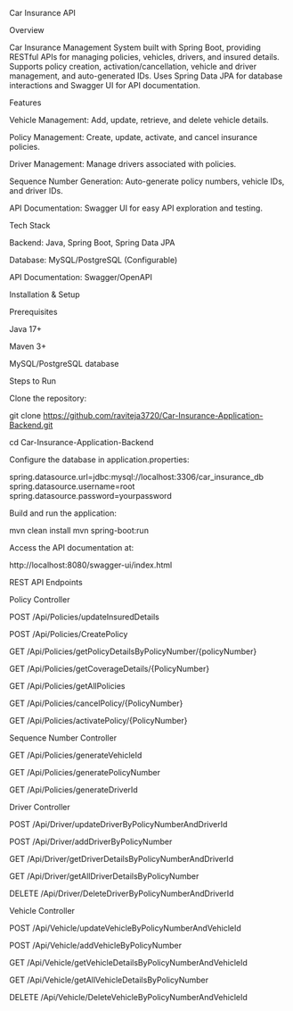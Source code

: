 Car Insurance API

Overview

Car Insurance Management System built with Spring Boot, providing RESTful APIs for managing policies, vehicles, drivers, and insured details. Supports policy creation, activation/cancellation, vehicle and driver management, and auto-generated IDs. Uses Spring Data JPA for database interactions and Swagger UI for API documentation.

Features

Vehicle Management: Add, update, retrieve, and delete vehicle details.

Policy Management: Create, update, activate, and cancel insurance policies.

Driver Management: Manage drivers associated with policies.

Sequence Number Generation: Auto-generate policy numbers, vehicle IDs, and driver IDs.

API Documentation: Swagger UI for easy API exploration and testing.

Tech Stack

Backend: Java, Spring Boot, Spring Data JPA

Database: MySQL/PostgreSQL (Configurable)

API Documentation: Swagger/OpenAPI

Installation & Setup

Prerequisites

Java 17+

Maven 3+

MySQL/PostgreSQL database

Steps to Run

Clone the repository:

git clone https://github.com/raviteja3720/Car-Insurance-Application-Backend.git

cd Car-Insurance-Application-Backend

Configure the database in application.properties:

spring.datasource.url=jdbc:mysql://localhost:3306/car_insurance_db
spring.datasource.username=root
spring.datasource.password=yourpassword

Build and run the application:

mvn clean install
mvn spring-boot:run

Access the API documentation at:

http://localhost:8080/swagger-ui/index.html



REST API Endpoints

Policy Controller

  POST /Api/Policies/updateInsuredDetails
  
  POST /Api/Policies/CreatePolicy
  
  GET /Api/Policies/getPolicyDetailsByPolicyNumber/{policyNumber}
  
  GET /Api/Policies/getCoverageDetails/{PolicyNumber}
  
  GET /Api/Policies/getAllPolicies
  
  GET /Api/Policies/cancelPolicy/{PolicyNumber}
  
  GET /Api/Policies/activatePolicy/{PolicyNumber}
  


Sequence Number Controller

  GET /Api/Policies/generateVehicleId
  
  GET /Api/Policies/generatePolicyNumber
  
  GET /Api/Policies/generateDriverId



Driver Controller

  POST /Api/Driver/updateDriverByPolicyNumberAndDriverId
  
  POST /Api/Driver/addDriverByPolicyNumber
  
  GET /Api/Driver/getDriverDetailsByPolicyNumberAndDriverId
  
  GET /Api/Driver/getAllDriverDetailsByPolicyNumber
  
  DELETE /Api/Driver/DeleteDriverByPolicyNumberAndDriverId
  


Vehicle Controller

  POST /Api/Vehicle/updateVehicleByPolicyNumberAndVehicleId
  
  POST /Api/Vehicle/addVehicleByPolicyNumber
  
  GET /Api/Vehicle/getVehicleDetailsByPolicyNumberAndVehicleId
  
  GET /Api/Vehicle/getAllVehicleDetailsByPolicyNumber
  
  DELETE /Api/Vehicle/DeleteVehicleByPolicyNumberAndVehicleId
